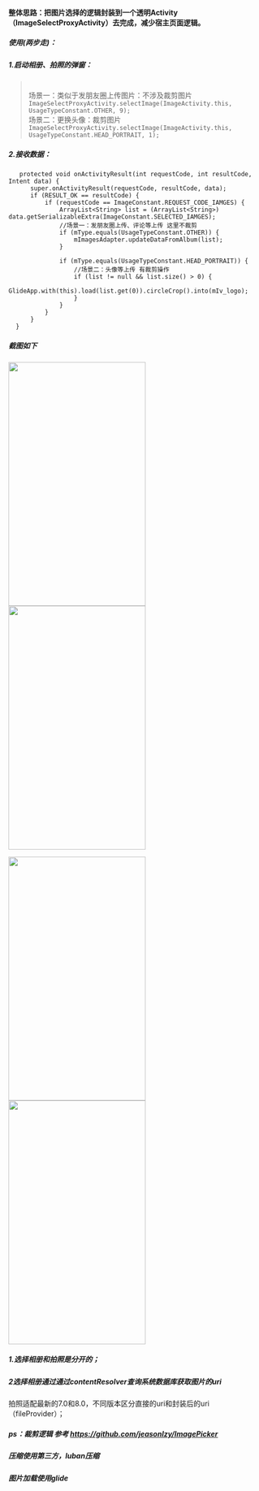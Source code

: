 
#### 整体思路：把图片选择的逻辑封装到一个透明Activity（ImageSelectProxyActivity）去完成，减少宿主页面逻辑。
##### 使用(两步走)：
##### 1.启动相册、拍照的弹窗：
>  <br>场景一：类似于发朋友圈上传图片：不涉及裁剪图片</br>
         ```ImageSelectProxyActivity.selectImage(ImageActivity.this, UsageTypeConstant.OTHER, 9); ```
>  <br>场景二：更换头像：裁剪图片</br>
         ```ImageSelectProxyActivity.selectImage(ImageActivity.this, UsageTypeConstant.HEAD_PORTRAIT, 1); ```
##### 2.接收数据：
  ```@Override
     protected void onActivityResult(int requestCode, int resultCode, Intent data) {
        super.onActivityResult(requestCode, resultCode, data);
        if (RESULT_OK == resultCode) {
            if (requestCode == ImageConstant.REQUEST_CODE_IAMGES) {
                ArrayList<String> list = (ArrayList<String>) data.getSerializableExtra(ImageConstant.SELECTED_IAMGES);
                //场景一：发朋友圈上传、评论等上传 这里不裁剪
                if (mType.equals(UsageTypeConstant.OTHER)) {
                    mImagesAdapter.updateDataFromAlbum(list);
                }
  
                if (mType.equals(UsageTypeConstant.HEAD_PORTRAIT)) {
                    //场景二：头像等上传 有裁剪操作
                    if (list != null && list.size() > 0) {
                        GlideApp.with(this).load(list.get(0)).circleCrop().into(mIv_logo);
                    }
                }
            }
        }
    }
 ```


##### 截图如下

<img src="https://github.com/docwei2050/TakePhotoandPickerImage/blob/master/screenshot/Screenshot_20181028-003555.png" width=270 height=480 />  <img src="https://github.com/docwei2050/TakePhotoandPickerImage/blob/master/screenshot/Screenshot_20181028-003559.png" width=270 height=480 />

<img src="https://github.com/docwei2050/TakePhotoandPickerImage/blob/master/screenshot/Screenshot_20181028-003614.png" width=270 height=480 />  <img src="https://github.com/docwei2050/TakePhotoandPickerImage/blob/master/screenshot/Screenshot_20181028-003642.png" width=270 height=480 />


##### 1.选择相册和拍照是分开的；
##### 2选择相册通过通过contentResolver查询系统数据库获取图片的uri
拍照适配最新的7.0和8.0，不同版本区分直接的uri和封装后的uri（fileProvider）；

##### ps：裁剪逻辑 参考 https://github.com/jeasonlzy/ImagePicker
##### 压缩使用第三方，luban压缩
##### 图片加载使用glide


